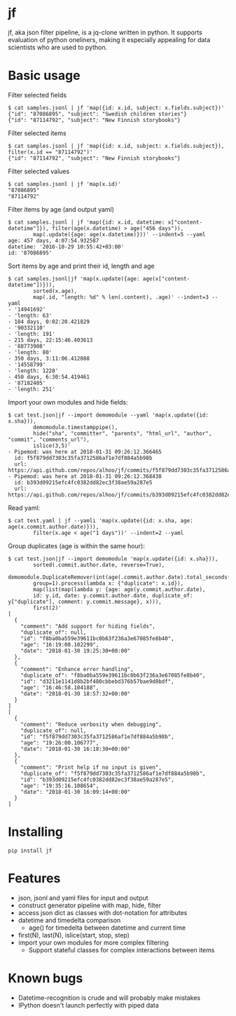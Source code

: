 jf
==

jf, aka json filter pipeline, is a jq-clone written in python. It supports evaluation of python oneliners, making it
especially appealing for data scientists who are used to python.

Basic usage
==

Filter selected fields

    $ cat samples.jsonl | jf 'map({id: x.id, subject: x.fields.subject})'
    {"id": "87086895", "subject": "Swedish children stories"}
    {"id": "87114792", "subject": "New Finnish storybooks"}

Filter selected items

    $ cat samples.jsonl | jf 'map({id: x.id, subject: x.fields.subject}), filter(x.id == "87114792")'
    {"id": "87114792", "subject": "New Finnish storybooks"}

Filter selected values

    $ cat samples.jsonl | jf 'map(x.id)'
    "87086895"
    "87114792"

Filter items by age (and output yaml)

    $ cat samples.jsonl | jf 'map({id: x.id, datetime: x["content-datetime"]}), filter(age(x.datetime) > age("456 days")),
            map(.update({age: age(x.datetime)}))' --indent=5 --yaml
    age: 457 days, 4:07:54.932587
    datetime: '2016-10-29 10:55:42+03:00'
    id: '87086895'

Sort items by age and print their id, length and age

    $ cat samples.jsonl|jf 'map(x.update({age: age(x["content-datetime"])})),
            sorted(x.age),
            map(.id, "length: %d" % len(.content), .age)' --indent=3 --yaml
    - '14941692'
    - 'length: 63'
    - 184 days, 0:02:20.421829
    - '90332110'
    - 'length: 191'
    - 215 days, 22:15:46.403613
    - '88773908'
    - 'length: 80'
    - 350 days, 3:11:06.412088
    - '14558799'
    - 'length: 1228'
    - 450 days, 6:30:54.419461
    - '87182405'
    - 'length: 251'

Import your own modules and hide fields:

    $ cat test.json|jf --import demomodule --yaml 'map(x.update({id: x.sha})),
            demomodule.timestamppipe(),
            hide("sha", "committer", "parents", "html_url", "author", "commit", "comments_url"),
            islice(3,5)'
    - Pipemod: was here at 2018-01-31 09:26:12.366465
      id: f5f879dd7303c35fa3712586af1e7df884a5b98b
      url: https://api.github.com/repos/alhoo/jf/commits/f5f879dd7303c35fa3712586af1e7df884a5b98b
    - Pipemod: was here at 2018-01-31 09:26:12.368438
      id: b393d09215efc4fc0382dd82ec3f38ae59a287e5
      url: https://api.github.com/repos/alhoo/jf/commits/b393d09215efc4fc0382dd82ec3f38ae59a287e5

Read yaml:

    $ cat test.yaml | jf --yamli 'map(x.update({id: x.sha, age: age(x.commit.author.date)})),
            filter(x.age < age("1 days"))' --indent=2 --yaml

Group duplicates (age is within the same hour):

    $ cat test.json|jf --import demomodule 'map(x.update({id: x.sha})),
            sorted(.commit.author.date, reverse=True),
            demomodule.DuplicateRemover(int(age(.commit.author.date).total_seconds()/3600),
            group=1).process(lambda x: {"duplicate": x.id}),
            map(list(map(lambda y: {age: age(y.commit.author.date),
            id: y.id, date: y.commit.author.date, duplicate_of: y["duplicate"], comment: y.commit.message}, x))),
            first(2)'
    [
      {
        "comment": "Add support for hiding fields",
        "duplicate_of": null,
        "id": "f8ba0ba559e39611bc0b63f236a3e67085fe8b40",
        "age": "16:19:00.102299",
        "date": "2018-01-30 19:25:30+00:00"
      },
      {
        "comment": "Enhance error handling",
        "duplicate_of": "f8ba0ba559e39611bc0b63f236a3e67085fe8b40",
        "id": "d3211e1141d8b2bf480cbbebd376b57bae9d8bdf",
        "age": "16:46:58.104188",
        "date": "2018-01-30 18:57:32+00:00"
      }
    ]
    [
      {
        "comment": "Reduce verbosity when debugging",
        "duplicate_of": null,
        "id": "f5f879dd7303c35fa3712586af1e7df884a5b98b",
        "age": "19:26:00.106777",
        "date": "2018-01-30 16:18:30+00:00"
      },
      {
        "comment": "Print help if no input is given",
        "duplicate_of": "f5f879dd7303c35fa3712586af1e7df884a5b98b",
        "id": "b393d09215efc4fc0382dd82ec3f38ae59a287e5",
        "age": "19:35:16.108654",
        "date": "2018-01-30 16:09:14+00:00"
      }
    ]






Installing
==

    pip install jf


Features
==

* json, jsonl and yaml files for input and output
* construct generator pipeline with map, hide, filter
* access json dict as classes with dot-notation for attributes
* datetime and timedelta comparison
  * age() for timedelta between datetime and current time
* first(N), last(N), islice(start, stop, step)
* import your own modules for more complex filtering
  * Support stateful classes for complex interactions between items

Known bugs
==

* Datetime-recognition is crude and will probably make mistakes
* IPython doesn't launch perfectly with piped data
